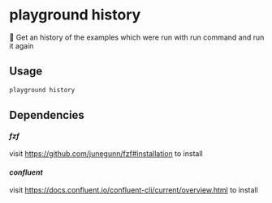 # playground history

🏰 Get an history of the examples which were run with run command and run it again

## Usage

```bash
playground history
```

## Dependencies

#### *fzf*

visit https://github.com/junegunn/fzf#installation to install

#### *confluent*

visit https://docs.confluent.io/confluent-cli/current/overview.html to install


